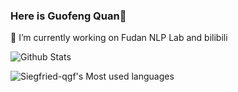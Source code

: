 ### Here is Guofeng Quan🐇
🔭 I’m currently working on Fudan NLP Lab and bilibili


![Github Stats](https://github-readme-stats.vercel.app/api?username=Siegfried-qgf&show_icons=true&theme=dark&count_private=true)


![Siegfried-qgf's Most used languages](https://github-readme-stats.vercel.app/api/top-langs/?username=Siegfried-qgf&layout=compact&hide_border=true&langs_count=10)

<!--
**Siegfried-qgf/Siegfried-qgf** is a ✨ _special_ ✨ repository because its `README.md` (this file) appears on your GitHub profile.

Here are some ideas to get you started:

- 🔭 I’m currently working on ...
- 🌱 I’m currently learning ...
- 👯 I’m looking to collaborate on ...
- 🤔 I’m looking for help with ...
- 💬 Ask me about ...
- 📫 How to reach me: ...
- 😄 Pronouns: ...
- ⚡ Fun fact: ...
-->
